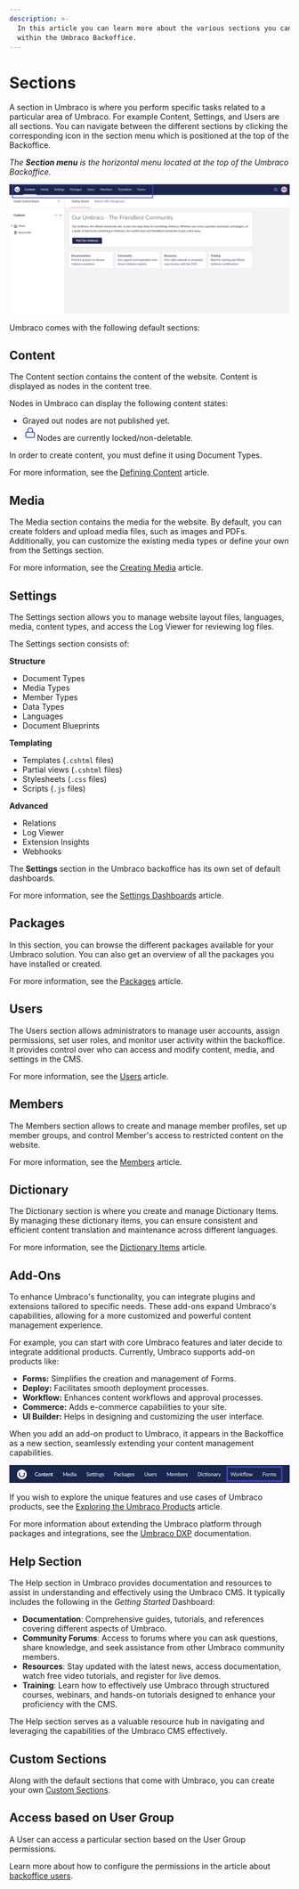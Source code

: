 ```yaml
---
description: >-
  In this article you can learn more about the various sections you can find
  within the Umbraco Backoffice.
---
```


# Sections

A section in Umbraco is where you perform specific tasks related to a particular area of Umbraco. For example Content, Settings, and Users are all sections. You can navigate between the different sections by clicking the corresponding icon in the section menu which is positioned at the top of the Backoffice.

_The **Section menu** is the horizontal menu located at the top of the Umbraco Backoffice._

![Section](images/highlight-sections-v14.png)

Umbraco comes with the following default sections:

## Content

The Content section contains the content of the website. Content is displayed as nodes in the content tree.

Nodes in Umbraco can display the following content states:

* Grayed out nodes are not published yet.
* <img src="images/locked-v14.png" alt="" data-size="line"> Nodes are currently locked/non-deletable.

In order to create content, you must define it using Document Types.

For more information, see the [Defining Content](../data/defining-content/) article.

## Media

The Media section contains the media for the website. By default, you can create folders and upload media files, such as images and PDFs. Additionally, you can customize the existing media types or define your own from the Settings section.

For more information, see the [Creating Media](../data/creating-media/) article.

## Settings

The Settings section allows you to manage website layout files, languages, media, content types, and access the Log Viewer for reviewing log files.

The Settings section consists of:

**Structure**

* Document Types
* Media Types
* Member Types
* Data Types
* Languages
* Document Blueprints

**Templating**

* Templates (`.cshtml` files)
* Partial views (`.cshtml` files)
* Stylesheets (`.css` files)
* Scripts (`.js` files)

**Advanced**

* Relations
* Log Viewer
* Extension Insights
* Webhooks

The **Settings** section in the Umbraco backoffice has its own set of default dashboards.

For more information, see the [Settings Dashboards](settings-dashboards.md) article.

## Packages

In this section, you can browse the different packages available for your Umbraco solution. You can also get an overview of all the packages you have installed or created.

For more information, see the [Packages](../../extending/packages/) article.

## Users

The Users section allows administrators to manage user accounts, assign permissions, set user roles, and monitor user activity within the backoffice. It provides control over who can access and modify content, media, and settings in the CMS.

For more information, see the [Users](../data/users.md) article.

## Members

The Members section allows to create and manage member profiles, set up member groups, and control Member's access to restricted content on the website.

For more information, see the [Members](../data/members.md) article.

## Dictionary

The Dictionary section is where you create and manage Dictionary Items. By managing these dictionary items, you can ensure consistent and efficient content translation and maintenance across different languages.

For more information, see the [Dictionary Items](../data/dictionary-items.md) article.

## Add-Ons

To enhance Umbraco's functionality, you can integrate plugins and extensions tailored to specific needs. These add-ons expand Umbraco's capabilities, allowing for a more customized and powerful content management experience.

For example, you can start with core Umbraco features and later decide to integrate additional products. Currently, Umbraco supports add-on products like:

* **Forms:** Simplifies the creation and management of Forms.
* **Deploy:** Facilitates smooth deployment processes.
* **Workflow:** Enhances content workflows and approval processes.
* **Commerce:** Adds e-commerce capabilities to your site.
* **UI Builder:** Helps in designing and customizing the user interface.

When you add an add-on product to Umbraco, it appears in the Backoffice as a new section, seamlessly extending your content management capabilities.

![Add-Ons Section](images/Add-ons.png)

If you wish to explore the unique features and use cases of Umbraco products, see the [Exploring the Umbraco Products](https://docs.umbraco.com/welcome/getting-started/exploring-the-umbraco-products) article.

For more information about extending the Umbraco platform through packages and integrations, see the [Umbraco DXP](https://docs.umbraco.com/umbraco-dxp) documentation.

## Help Section

The Help section in Umbraco provides documentation and resources to assist in understanding and effectively using the Umbraco CMS. It typically includes the following in the _Getting Started_ Dashboard:

* **Documentation**: Comprehensive guides, tutorials, and references covering different aspects of Umbraco.
* **Community Forums**: Access to forums where you can ask questions, share knowledge, and seek assistance from other Umbraco community members.
* **Resources**: Stay updated with the latest news, access documentation, watch free video tutorials, and register for live demos.
* **Training**: Learn how to effectively use Umbraco through structured courses, webinars, and hands-on tutorials designed to enhance your proficiency with the CMS.

The Help section serves as a valuable resource hub in navigating and leveraging the capabilities of the Umbraco CMS effectively.

## Custom Sections

Along with the default sections that come with Umbraco, you can create your own [Custom Sections](../../customize-the-backoffice/section-trees/).

## Access based on User Group

A User can access a particular section based on the User Group permissions.

Learn more about how to configure the permissions in the article about [backoffice users](../data/users.md).
